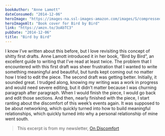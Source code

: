 ```yaml
---
bookAuthor: "Anne Lamott"
dateConsumed: "2014-12-06"
heroImage: "https://images-na.ssl-images-amazon.com/images/S/compressed.photo.goodreads.com/books/1631772636i/12543.jpg"
heroImageAlt: "Book cover for Bird by Bird"
link: "https://amzn.to/3oAbTC3"
pubDate: "2014-12-06"
title: "Bird by Bird"
---
```


I know I’ve written about this before, but I love revisiting this concept of shitty first drafts. Anne Lamott introduced it in her book, “Bird by Bird”, an excellent guide to writing that I’ve read at least twice. The problem that I encountered with this first draft was sheer frustration that I wanted to write something meaningful and beautiful, but turds kept coming out no matter how I tried to edit the piece. The second draft was getting better. Initially, it sounded great. I trudged along, knowing my writing was a work in progress and would need severe editing, but it didn’t matter because I was churning paragraph after paragraph. When I would finish the piece, I would go back and edit those sections. And then, nearly finished with the piece, I start ranting about the discomfort of this week’s events again. It was supposed to be about networking, which quickly turned into how to build meaningful relationships, which quickly turned into why a personal relationship of mine went south.

> This excerpt is from my newsletter, [On Discomfort](/blog/2014-12-06-on-discomfort/)